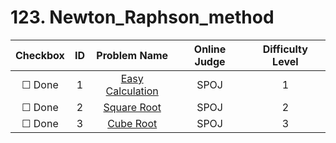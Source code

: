 # 123. Newton_Raphson_method


| Checkbox | ID | Problem Name|Online Judge|Difficulty Level|
|:---:|:---:|:---:|:---:|:---:|
|&#9744; Done|1|[Easy Calculation](http://www.spoj.com/problems/TRIGALGE/)|SPOJ|1|
|&#9744; Done|2|[Square Root](http://www.spoj.com/problems/SQRROOT/)|SPOJ|2|
|&#9744; Done|3|[Cube Root](http://www.spoj.com/problems/CUBERT/)|SPOJ|3|
